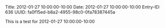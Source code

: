 Title: 2012-01-27 10:00:00-10:00
Date: 2012-01-27 10:00:00-10:00
Entry-ID: 636
UUID: fa0f15ed-b8a2-4955-98c0-0fa78387445a

This is a test for 2012-01-27 10:00:00-10:00
